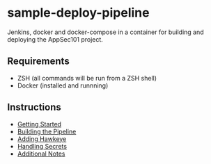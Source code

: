 # sample-deploy-pipeline

Jenkins, docker and docker-compose in a container for building and deploying the AppSec101 project.

## Requirements

* ZSH (all commands will be run from a ZSH shell)
* Docker (installed and runnning)

## Instructions

- [Getting Started](getting-started.md)
- [Building the Pipeline](building-the-pipeline.md)
- [Adding Hawkeye](adding-hawkeye.md)
- [Handling Secrets](handling-secrets.md)
- [Additional Notes](additional-notes.md)
